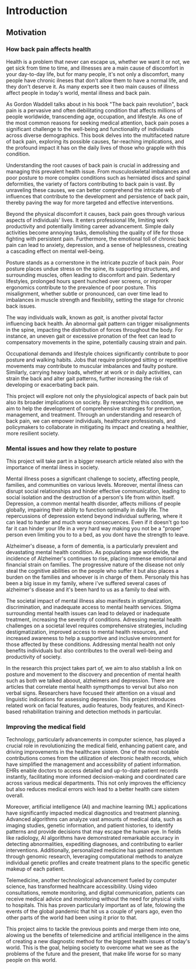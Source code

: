 # Introduction

## Motivation

### How back pain affects health
Health is a problem that never can escape us, whether we want it or not, we get sick from time to time, and illnesses are a main cause of discomfort in your day-to-day life, but for many people, it's not only a discomfort, many people have chronic ilneses that don't allow them to have a normal life, and they don't deserve it. As many experts see it two main causes of illness affect people in today's world, mental illness and back pain.

As Gordon Waddell talks about in his book "The back pain revolution", back pain is a pervasive and often debilitating condition that affects millions of people worldwide, transcending age, occupation, and lifestyle. As one of the most common reasons for seeking medical attention, back pain poses a significant challenge to the well-being and functionality of individuals across diverse demographics. This book delves into the multifaceted nature of back pain, exploring its possible causes, far-reaching implications, and the profound impact it has on the daily lives of those who grapple with this condition.

Understanding the root causes of back pain is crucial in addressing and managing this prevalent health issue. From musculoskeletal imbalances and poor posture to more complex conditions such as herniated discs and spinal deformities, the variety of factors contributing to back pain is vast. By unraveling these causes, we can better comprehend the intricate web of influences that contribute to the development and persistence of back pain, thereby paving the way for more targeted and effective interventions.

Beyond the physical discomfort it causes, back pain goes through various aspects of individuals' lives. It enters professional life, limiting work productivity and potentially limiting career advancement. Simple daily activities become annoying tasks, demolishing the quality of life for those fighting with persistent pain. Furthermore, the emotional toll of chronic back pain can lead to anxiety, depression, and a sense of helplessness, creating a cascading effect on mental well-being.

Posture stands as a cornerstone in the intricate puzzle of back pain. Poor posture places undue stress on the spine, its supporting structures, and surrounding muscles, often leading to discomfort and pain. Sedentary lifestyles, prolonged hours spent hunched over screens, or improper ergonomics contribute to the prevalence of poor posture. This misalignment, whether subtle or pronounced, can over time lead to imbalances in muscle strength and flexibility, setting the stage for chronic back issues.

The way individuals walk, known as *gait*, is another pivotal factor influencing back health. An abnormal gait pattern can trigger misalignments in the spine, impacting the distribution of forces throughout the body. For instance, an uneven gait or excessive pronation of the feet can lead to compensatory movements in the spine, potentially causing strain and pain.

Occupational demands and lifestyle choices significantly contribute to poor posture and walking habits. Jobs that require prolonged sitting or repetitive movements may contribute to muscular imbalances and faulty posture. Similarly, carrying heavy loads, whether at work or in daily activities, can strain the back and alter gait patterns, further increasing the risk of developing or exacerbating back pain.

This project will explore not only the physiological aspects of back pain but also its broader implications on society. By researching this condition, we aim to help the development of comprehensive strategies for prevention, management, and treatment. Through an understanding and research of back pain, we can empower individuals, healthcare professionals, and policymakers to collaborate in mitigating its impact and creating a healthier, more resilient society.

### Mental issues and how they relate to posture

This project will take part in a bigger research article related also with the importance of mental ilness in society.

Mental illness poses a significant challenge to society, affecting people, families, and communities on various levels. Moreover, mental illness can disrupt social relationships and hinder effective communication, leading to social isolation and the destruction of a person's life from within itself. Depression, a common mental health disorder, affects millions of people globally, impairing their ability to function optimally in daily life. The repercussions of depression extend beyond individual suffering, where it can lead to harder and much worse consecuences. Even if it doesn't go too far it can hinder your life in a very hard way making you not be a "proper" person even limiting you to to a bed, as you dont have the strength to leave.

Alzheimer's disease, a form of dementia, is a particularly prevalent and devastating mental health condition. As populations age worldwide, the incidence of Alzheimer's continues to rise, placing immense emotional and financial strain on families. The progressive nature of the disease not only steal the cognitive abilities on the people who suffer it but also places a burden on the families and whoever is in charge of them. Personaly this has been a big issue in my family, where i've suffered several cases of alzheimer's disease and it's been hard to us as a family to deal with.

The societal impact of mental illness also manifests in stigmatization, discrimination, and inadequate access to mental health services. Stigma surrounding mental health issues can lead to delayed or inadequate treatment, increasing the severity of conditions. Adressing mental health challenges on a societal level requires comprehensive strategies, including destigmatization, improved access to mental health resources, and increased awareness to help a supportive and inclusive environment for those affected by these conditions. Addressing mental health not only benefits individuals but also contributes to the overall well-being and productivity of society.

In the research this project takes part of, we aim to also stablish a link on posture and movement to the discovery and precention of mental health such as both we talked aboout, alzheimers and depression. There are articles that correlate mental health sympthomps to verval but also non verbal signs. Researchers have focused their attention on a visual and linguistic indications for assessing depression. This project introduces related work on facial features, audio features, body features, and Kinect-based rehabilitation training and detection methods in particular.

### Improving the medical field

Technology, particularly advancements in computer science, has played a crucial role in revolutionizing the medical field, enhancing patient care, and driving improvements in the healthcare sistem. One of the most notable contributions comes from the utilization of electronic health records, which have simplified the management and accessibility of patient information. EHRs enable doctors to access detailed and up-to-date patient records instantly, facilitating more informed decision-making and coordinated care across various medical departments. This not only improves the efficiency but also reduces medical errors wich lead to a better health care sistem overall.

Moreover, artificial intelligence (AI) and machine learning (ML) applications have significantly impacted medical diagnostics and treatment planning. Advanced algorithms can analyze vast amounts of medical data, such as imaging studies, genetic information, and patient histories, to identify patterns and provide decisions that may escape the human eye. In fields like radiology, AI algorithms have demonstrated remarkable accuracy in detecting abnormalities, expediting diagnoses, and contributing to earlier interventions. Additionally, personalized medicine has gained momentum through genomic research, leveraging computational methods to analyze individual genetic profiles and create treatment plans to the specific genetic makeup of each patient.

Telemedicine, another technological advancement fueled by computer science, has transformed healthcare accessibility. Using video consultations, remote monitoring, and digital communication, patients can receive medical advice and monitoring without the need for physical visits to hospitals. This has proven particularly important as of late, folowing the events of the global pandemic that hit us a couple of years ago, even tho other parts of the world had been using it prior to that. 

This project aims to tackle the previous points and merge them into one, alowing us the benefits of telemedicine and artificial intelligence in the aims of creating a new diagnostic method for the biggest health issues of today's world. This is the goal, helping society to overcome what we see as the problems of the future and the present, that make life worse for so many  people on this world.